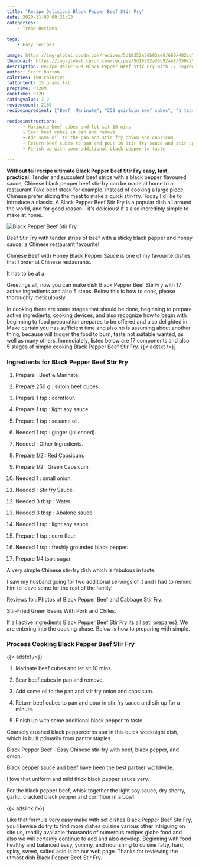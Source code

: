 ```yaml
---
title: "Recipe Delicious Black Pepper Beef Stir Fry"
date: 2020-11-08 00:21:53
categories:
    - Trend Recipes
    
tags:
    - Easy recipes

image: https://img-global.cpcdn.com/recipes/5d18352a36b92ae8/680x482cq70/black-pepper-beef-stir-fry-recipe-main-photo.jpg
thumbnail: https://img-global.cpcdn.com/recipes/5d18352a36b92ae8/350x250cq70/black-pepper-beef-stir-fry-recipe-main-photo.jpg
description: Recipe Delicious Black Pepper Beef Stir Fry with 17 ingredients and 5 stages of easy cooking.
author: Scott Burton
calories: 190 calories
fatContent: 15 grams fat
preptime: PT28M
cooktime: PT2H
ratingvalue: 3.2
reviewcount: 2160
recipeingredient: ["Beef  Marinate", "250 gsirloin beef cubes", "1 tspcornflour", "1 tsplight soy sauce", "1 tspsesame oil", "1 tspginger julienned", "Other Ingredients", "1/2Red Capsicum", "1/2Green Capsicum", "1small onion", "Stir fry Sauce", "3 tbspWater", "3 tbspAbalone sauce", "1 tsplight soy sauce", "1 tspcorn flour", "1 tspfreshly grounded black pepper", "1/4 tspsugar"]

recipeinstructions: 
      - Marinate beef cubes and let sit 10 mins 
      - Sear beef cubes in pan and remove 
      - Add some oil to the pan and stir fry onion and capsicum 
      - Return beef cubes to pan and pour in stir fry sauce and stir up for a minute 
      - Finish up with some additional black pepper to taste

---
```




**Without fail recipe ultimate Black Pepper Beef Stir Fry easy, fast, practical**. Tender and succulent beef strips with a black pepper flavoured sauce, Chinese black pepper beef stir-fry can be made at home to a restaurant Take beef steak for example. Instead of cooking a large piece, Chinese prefer slicing the meat to make a quick stir-fry. Today I&#39;d like to introduce a classic. A Black Pepper Beef Stir Fry is a popular dish all around the world, and for good reason - it&#39;s delicious! It&#39;s also incredibly simple to make at home.


![Black Pepper Beef Stir Fry](https://img-global.cpcdn.com/recipes/5d18352a36b92ae8/680x482cq70/black-pepper-beef-stir-fry-recipe-main-photo.jpg "Black Pepper Beef Stir Fry")



Beef Stir Fry with tender strips of beef with a sticky black pepper and honey sauce, a Chinese restaurant favourite!

Chinese Beef with Honey Black Pepper Sauce is one of my favourite dishes that I order at Chinese restaurants.

It has to be at a.


Greetings all, now you can make dish Black Pepper Beef Stir Fry with 17 active ingredients and also 5 steps. Below this is how to cook, please thoroughly meticulously.

In cooking there are some stages that should be done, beginning to prepare active ingredients, cooking devices, and also recognize how to begin with beginning to food preparation prepares to be offered and also delighted in. Make certain you has sufficient time and also no is assuming about another thing, because will trigger the food to burn, taste not suitable wanted, as well as many others. Immediately, listed below are 17 components and also 5 stages of simple cooking Black Pepper Beef Stir Fry.
{{< adstxt />}}

### Ingredients for Black Pepper Beef Stir Fry


1. Prepare  : Beef &amp; Marinate.

1. Prepare 250 g : sirloin beef cubes.

1. Prepare 1 tsp : cornflour.

1. Prepare 1 tsp : light soy sauce.

1. Prepare 1 tsp : sesame oil.

1. Needed 1 tsp : ginger (julienned).

1. Needed  : Other Ingredients.

1. Prepare 1/2 : Red Capsicum.

1. Prepare 1/2 : Green Capsicum.

1. Needed 1 : small onion.

1. Needed  : Stir fry Sauce.

1. Needed 3 tbsp : Water.

1. Needed 3 tbsp : Abalone sauce.

1. Needed 1 tsp : light soy sauce.

1. Prepare 1 tsp : corn flour.

1. Needed 1 tsp : freshly grounded black pepper.

1. Prepare 1/4 tsp : sugar.


A very simple Chinese stir-fry dish which is fabulous in taste.

I saw my husband going for two additional servings of it and I had to remind him to leave some for the rest of the family!

Reviews for: Photos of Black Pepper Beef and Cabbage Stir Fry.

Stir-Fried Green Beans With Pork and Chiles.


If all active ingredients Black Pepper Beef Stir Fry its all set| prepares}, We are entering into the cooking phase. Below is how to preparing with simple.

### Process Cooking Black Pepper Beef Stir Fry

{{< adstxt />}}


1. Marinate beef cubes and let sit 10 mins.



1. Sear beef cubes in pan and remove.



1. Add some oil to the pan and stir fry onion and capsicum.



1. Return beef cubes to pan and pour in stir fry sauce and stir up for a minute.



1. Finish up with some additional black pepper to taste.




Coarsely crushed black peppercorns star in this quick weeknight dish, which is built primarily from pantry staples.

Black Pepper Beef - Easy Chinese stir-fry with beef, black pepper, and onion.

Black pepper sauce and beef have been the best partner worldwide.

I love that uniform and mild thick black pepper sauce very.

For the black pepper beef, whisk together the light soy sauce, dry sherry, garlic, cracked black pepper and cornflour in a bowl.


{{< adslink />}}

Like that formula very easy make with set dishes Black Pepper Beef Stir Fry, you likewise do try to find more dishes cuisine various other intriguing on site us, readily available thousands of numerous recipes globe food and also we will certainly continue to add and also develop. Beginning with food healthy and balanced easy, yummy, and nourishing to cuisine fatty, hard, spicy, sweet, salted acid is on our web page. Thanks for reviewing the utmost dish Black Pepper Beef Stir Fry.
